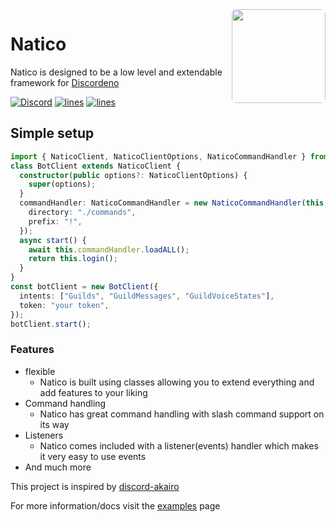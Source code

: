<img align="right" src="https://avatars.githubusercontent.com/u/85624930?s=200&v=4" height="150px" style=" border-radius: 8px;">

# Natico

Natico is designed to be a low level and extendable framework for [Discordeno](https://github.com/discordeno/discordeno)

[![Discord](https://img.shields.io/discord/748956745409232945?style=plastic&color=7289da&logo=discord&logoColor=dark)](https://discord.gg/KkMKCchJb8)
[![lines](https://img.shields.io/tokei/lines/github/naticoo/framework?style=plastic&color=7289da&logo=superuser&logoColor=dark)](https://deno.land/x/natico)
[![lines](https://img.shields.io/website?style=plastic&up_message=online&url=https%3A%2F%2Fnatico.mod.land&color=7289da&logo=React&logoColor=dark)](https://natico.mod.land)

## Simple setup

```ts
import { NaticoClient, NaticoClientOptions, NaticoCommandHandler } from "https://deno.land/x/natico/mod.ts";
class BotClient extends NaticoClient {
  constructor(public options?: NaticoClientOptions) {
    super(options);
  }
  commandHandler: NaticoCommandHandler = new NaticoCommandHandler(this, {
    directory: "./commands",
    prefix: "!",
  });
  async start() {
    await this.commandHandler.loadALL();
    return this.login();
  }
}
const botClient = new BotClient({
  intents: ["Guilds", "GuildMessages", "GuildVoiceStates"],
  token: "your token",
});
botClient.start();
```

### Features

- flexible
  - Natico is built using classes allowing you to extend everything and add
    features to your liking
- Command handling
  - Natico has great command handling with slash command support on its way
- Listeners
  - Natico comes included with a listener(events) handler which makes it very
    easy to use events
- And much more

This project is inspired by [discord-akairo](https://github.com/discord-akairo/discord-akairo)

For more information/docs visit the [examples](https://github.com/naticoo/examplebot) page
